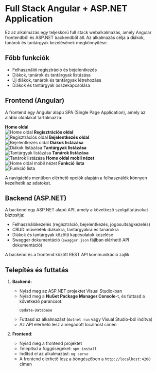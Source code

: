 # Full Stack Angular + ASP.NET Application

Ez az alkalmazás egy teljeskörű full stack webalkalmazás, amely Angular frontendből és ASP.NET backendből áll. Az alkalmazás célja a diákok, tanárok és tantárgyak kezelésének megkönnyítése.

## Főbb funkciók
- Felhasználói regisztráció és bejelentkezés
- Diákok, tanárok és tantárgyak listázása
- Új diákok, tanárok és tantárgyak létrehozása
- Diákok és tantárgyak összekapcsolása

## Frontend (Angular)
A frontend egy Angular alapú SPA (Single Page Application), amely az alábbi oldalakat tartalmazza:

 **Home oldal**  
  ![Home oldal](Images/3.jpeg)
 **Regisztrációs oldal**  
  ![Regisztrációs oldal](Images/1.jpeg)
 **Bejelentkezés oldal**  
  ![Bejelentkezés oldal](Images/2.jpeg)
 **Diákok listázása**  
  ![Diákok listázása](Images/4.jpeg)
 **Tantárgyak listázása**  
  ![Tantárgyak listázása](Images/5.jpeg)
 **Tanárok listázása**  
  ![Tanárok listázása](Images/6.jpeg)
 **Home oldal mobil nézet**  
  ![Home oldal mobil nézet](Images/7.jpeg)
 **Funkció lista**  
  ![Funkció lista](Images/8.png)

A navigációs menüben elérhető opciók alapján a felhasználók könnyen kezelhetik az adatokat.

## Backend (ASP.NET)
A backend egy ASP.NET alapú API, amely a következő szolgáltatásokat biztosítja:

- Felhasználókezelés (regisztráció, bejelentkezés, jogosultságkezelés)
- CRUD műveletek diákokra, tantárgyakra és tanárokra
- Diákok és tantárgyak közötti kapcsolatok kezelése
- Swagger dokumentáció (`swagger.json` fájlban elérhető API dokumentáció)

A backend és a frontend között REST API kommunikáció zajlik.

## Telepítés és futtatás
1. **Backend:**
   - Nyisd meg az ASP.NET projektet Visual Studio-ban
   - Nyisd meg a **NuGet Package Manager Console**-t, és futtasd a következő parancsot:
     ```
     Update-Database
     ```
   - Futtasd az alkalmazást (`dotnet run` vagy Visual Studio-ból indítva)
   - Az API elérhető lesz a megadott localhost címen

2. **Frontend:**
   - Nyisd meg a frontend projektet
   - Telepítsd a függőségeket: `npm install`
   - Indítsd el az alkalmazást: `ng serve`
   - A frontend elérhető lesz a böngészőben a `http://localhost:4200` címen